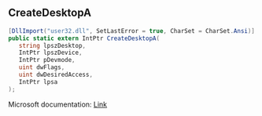 ## CreateDesktopA

```csharp
[DllImport("user32.dll", SetLastError = true, CharSet = CharSet.Ansi)]
public static extern IntPtr CreateDesktopA(
   string lpszDesktop,
   IntPtr lpszDevice,
   IntPtr pDevmode,
   uint dwFlags,
   uint dwDesiredAccess,
   IntPtr lpsa
);
```

Microsoft documentation: [Link](https://docs.microsoft.com/en-us/windows/win32/api/winuser/nf-winuser-createdesktopa)
